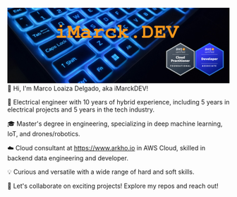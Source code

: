 ![Alt Text](BANNER_IMARCKDEV.jpg)
👋 Hi, I'm Marco Loaiza Delgado, aka iMarckDEV!

🚀 Electrical engineer with 10 years of hybrid experience, including 5 years in electrical projects and 5 years in the tech industry.

🎓 Master's degree in engineering, specializing in deep machine learning, IoT, and drones/robotics.

☁️ Cloud consultant at https://www.arkho.io in AWS Cloud, skilled in backend data engineering and developer.

💡 Curious and versatile with a wide range of hard and soft skills.

🌟 Let's collaborate on exciting projects! Explore my repos and reach out!
<!--
**iMarckDEV/iMarckDEV** is a ✨ _special_ ✨ repository because its `README.md` (this file) appears on your GitHub profile.

Here are some ideas to get you started:

- 🔭 I’m currently working on ...
- 🌱 I’m currently learning ...
- 👯 I’m looking to collaborate on ...
- 🤔 I’m looking for help with ...
- 💬 Ask me about ...
- 📫 How to reach me: ...
- 😄 Pronouns: ...
- ⚡ Fun fact: ...
-->
